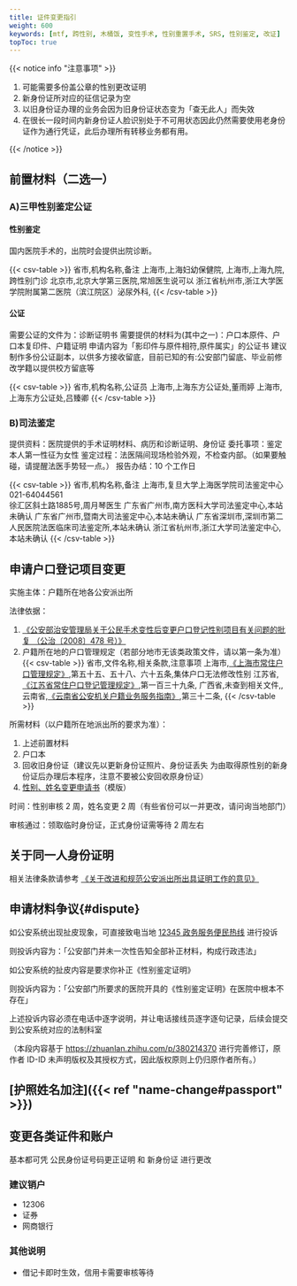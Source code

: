```yaml
---
title: 证件变更指引
weight: 600
keywords: [mtf, 跨性别, 木桶饭, 变性手术, 性别重置手术, SRS, 性别鉴定, 改证]
topToc: true
---
```


{{< notice info "注意事项" >}}

1. 可能需要多份盖公章的性别更改证明
1. 新身份证所对应的征信记录为空
1. 以旧身份证办理的业务会因为旧身份证状态变为「查无此人」而失效
1. 在很长一段时间内新身份证人脸识别处于不可用状态因此仍然需要使用老身份证作为通行凭证，此后办理所有转移业务都有用。

{{< /notice >}}

## 前置材料（二选一）

### A)三甲性别鉴定公证

#### 性别鉴定

国内医院手术的，出院时会提供出院诊断。

{{< csv-table >}}
省市,机构名称,备注
上海市,上海妇幼保健院,
上海市,上海九院,跨性别门诊
北京市,北京大学第三医院,常旭医生说可以
浙江省杭州市,浙江大学医学院附属第二医院（滨江院区）泌尿外科,
{{< /csv-table >}}
<!--不受理：
上海市,上海长海医院虹口分院
-->

#### 公证

需要公证的文件为：诊断证明书
需要提供的材料为(其中之一)：户口本原件、户口本复印件、户籍证明
申请内容为「影印件与原件相符,原件属实」的公证书
建议制作多份公证副本，以供多方接收留底，目前已知的有:公安部门留底、毕业前修改学籍以提供校方留底等

{{< csv-table >}}
省市,机构名称,公证员
上海市,上海东方公证处,董雨婷
上海市,上海东方公证处,吕臻卿
{{< /csv-table >}}

### B)司法鉴定

提供资料：医院提供的手术证明材料、病历和诊断证明、身份证
委托事项：鉴定本人第一性征为女性
鉴定过程：法医隔间现场检验外观，不检查内部。（如果要触碰，请提醒法医手势轻一点。）
报告办结：10 个工作日

{{< csv-table >}}
省市,机构名称,备注
上海市,复旦大学上海医学院司法鉴定中心<br>021-64044561<br>徐汇区斜土路1885号,周月琴医生
广东省广州市,南方医科大学司法鉴定中心,本站未确认
广东省广州市,暨南大司法鉴定中心,本站未确认
广东省深圳市,深圳市第二人民医院法医临床司法鉴定所,本站未确认
浙江省杭州市,浙江大学司法鉴定中心,本站未确认
{{< /csv-table >}}

## 申请户口登记项目变更

实施主体：户籍所在地各公安派出所

法律依据：

1. [《公安部治安管理局关于公民手术变性后变更户口登记性别项目有关问题的批复 （公治〔2008〕478 号）》](http://www.luocheng.gov.cn/jczwgk/xjsd/hxgl/t9631779.shtml)
1. 户籍所在地的户口管理规定（若部分地市无该类政策文件，请以第一条为准）\
   {{< csv-table >}}
省市,文件名称,相关条款,注意事项
上海市,[《上海市常住户口管理规定》](https://gaj.sh.gov.cn/shga/wzXxfbGj/detail?pa=110ef360e4374a41a9bee739534e6c5c54d01a372ab513b4df6374b968980fd4),第五十五、五十八、六十五条,集体户口无法修改性别
江苏省,[《江苏省常住户口登记管理规定》](http://gat.jiangsu.gov.cn/art/2016/11/1/art_6361_7689661.html),第一百三十九条,
广西省,未查到相关文件,,
云南省,[《云南省公安机关户籍业务服务指南》](http://weixi.diqing.gov.cn/zfxxgk_weixi_gaj/zhengcewenjian/gfxwjgk/xxgfxwj/xxgfxwjk/202101/20210101_159792.html),第三十二条,
{{< /csv-table >}}

所需材料（以户籍所在地派出所的要求为准）：

1. 上述前置材料
1. 户口本
1. 回收旧身份证（建议先以更新身份证照片、身份证丢失 为由取得原性别的新身份证后办理后本程序，注意不要被公安回收原身份证）
1. [性别、姓名变更申请书](../apply-for-changes.pdf)（模版）

时间：性别审核 2 周，姓名变更 2 周（有些省份可以一并更改，请问询当地部门）

审核通过：领取临时身份证，正式身份证需等待 2 周左右

## 关于同一人身份证明

相关法律条款请参考 [《关于改进和规范公安派出所出具证明工作的意见》](http://www.gov.cn/xinwen/2016-08/11/content_5098821.htm)

## 申请材料争议{#dispute}

如公安系统出现扯皮现象，可直接致电当地 [12345 政务服务便民热线](https://baike.baidu.com/item/12345) 进行投诉

则投诉内容为：「公安部门并未一次性告知全部补正材料，构成行政违法」

如公安系统的扯皮内容是要求你补正《性别鉴定证明》

则投诉内容为：「公安部门所要求的医院开具的《性别鉴定证明》在医院中根本不存在」

上述投诉内容必须在电话中逐字说明，并让电话接线员逐字逐句记录，后续会提交到公安系统对应的法制科室

（本段内容基于 <https://zhuanlan.zhihu.com/p/380214370> 进行完善修订，原作者 ID-ID 未声明版权及其授权方式，因此版权原则上仍归原作者所有。）

## [护照姓名加注]({{< ref "name-change#passport" >}})

## 变更各类证件和账户

基本都可凭 公民身份证号码更正证明 和 新身份证 进行更改

### 建议销户

- 12306
- 证券
- 网商银行

### 其他说明

- 借记卡即时生效，信用卡需要审核等待
